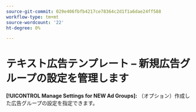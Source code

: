 ```yaml
---
source-git-commit: 029e406fbfb4217ce78364c2d1f1a6dae24ff588
workflow-type: tm+mt
source-wordcount: '22'
ht-degree: 0%

---
```

# テキスト広告テンプレート – 新規広告グループの設定を管理します

**[!UICONTROL Manage Settings for NEW Ad Groups]:** （オプション）作成した広告グループの設定を指定できます。
